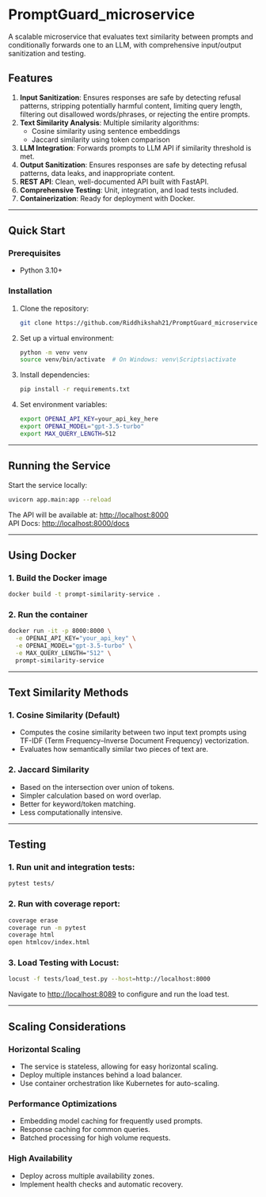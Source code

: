 
# PromptGuard_microservice

A scalable microservice that evaluates text similarity between prompts and conditionally forwards one to an LLM, with comprehensive input/output sanitization and testing.

##  Features

1. **Input Sanitization**: Ensures responses are safe by detecting refusal patterns, stripping potentially harmful content, limiting query length, filtering out disallowed words/phrases, or rejecting the entire prompts.
2. **Text Similarity Analysis**: Multiple similarity algorithms:
   - Cosine similarity using sentence embeddings
   - Jaccard similarity using token comparison
3. **LLM Integration**: Forwards prompts to LLM API if similarity threshold is met.
4. **Output Sanitization**: Ensures responses are safe by detecting refusal patterns, data leaks, and inappropriate content.
5. **REST API**: Clean, well-documented API built with FastAPI.
6. **Comprehensive Testing**: Unit, integration, and load tests included.
7. **Containerization**: Ready for deployment with Docker.

---

##  Quick Start

### Prerequisites

- Python 3.10+

### Installation

1. Clone the repository:

   ```bash
   git clone https://github.com/Riddhikshah21/PromptGuard_microservice.git
   ```

2. Set up a virtual environment:

   ```bash
   python -m venv venv
   source venv/bin/activate  # On Windows: venv\Scripts\activate
   ```

3. Install dependencies:

   ```bash
   pip install -r requirements.txt
   ```

4. Set environment variables:

   ```bash
   export OPENAI_API_KEY=your_api_key_here
   export OPENAI_MODEL="gpt-3.5-turbo"
   export MAX_QUERY_LENGTH=512
   ```

---

##  Running the Service

Start the service locally:

```bash
uvicorn app.main:app --reload
```

The API will be available at: [http://localhost:8000](http://localhost:8000)  
API Docs: [http://localhost:8000/docs](http://localhost:8000/docs)

---

##  Using Docker

### 1. Build the Docker image

```bash
docker build -t prompt-similarity-service .
```

### 2. Run the container

```bash
docker run -it -p 8000:8000 \
  -e OPENAI_API_KEY="your_api_key" \
  -e OPENAI_MODEL="gpt-3.5-turbo" \
  -e MAX_QUERY_LENGTH="512" \
  prompt-similarity-service
```

---

##  Text Similarity Methods

### 1. Cosine Similarity (Default)

- Computes the cosine similarity between two input text prompts using TF-IDF (Term Frequency–Inverse Document Frequency) vectorization.
- Evaluates how semantically similar two pieces of text are.

### 2. Jaccard Similarity

- Based on the intersection over union of tokens.
- Simpler calculation based on word overlap.
- Better for keyword/token matching.
- Less computationally intensive.

---

##  Testing

### 1. Run unit and integration tests:

```bash
pytest tests/
```

### 2. Run with coverage report:

```bash
coverage erase
coverage run -m pytest
coverage html
open htmlcov/index.html
```

### 3. Load Testing with Locust:

```bash
locust -f tests/load_test.py --host=http://localhost:8000
```

Navigate to [http://localhost:8089](http://localhost:8089) to configure and run the load test.

---

##  Scaling Considerations

### Horizontal Scaling

- The service is stateless, allowing for easy horizontal scaling.
- Deploy multiple instances behind a load balancer.
- Use container orchestration like Kubernetes for auto-scaling.

### Performance Optimizations

- Embedding model caching for frequently used prompts.
- Response caching for common queries.
- Batched processing for high volume requests.

### High Availability

- Deploy across multiple availability zones.
- Implement health checks and automatic recovery.
